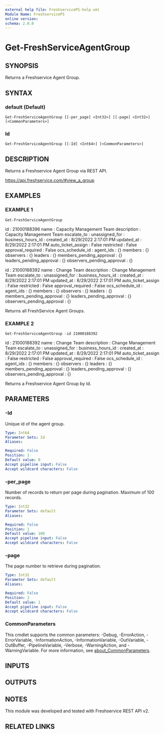 ```yaml
---
external help file: FreshservicePS-help.xml
Module Name: FreshservicePS
online version:
schema: 2.0.0
---
```


# Get-FreshServiceAgentGroup

## SYNOPSIS
Returns a Freshservice Agent Group.

## SYNTAX

### default (Default)
```
Get-FreshServiceAgentGroup [[-per_page] <Int32>] [[-page] <Int32>] [<CommonParameters>]
```

### Id
```
Get-FreshServiceAgentGroup [[-Id] <Int64>] [<CommonParameters>]
```

## DESCRIPTION
Returns a Freshservice Agent Group via REST API.

https://api.freshservice.com/#view_a_group

## EXAMPLES

### EXAMPLE 1
```
Get-FreshServiceAgentGroup
```

id                         : 21000188396
name                       : Capacity Management Team
description                : Capacity Management Team
escalate_to                :
unassigned_for             :
business_hours_id          :
created_at                 : 8/29/2022 2:17:01 PM
updated_at                 : 8/29/2022 2:17:01 PM
auto_ticket_assign         : False
restricted                 : False
approval_required          : False
ocs_schedule_id            :
agent_ids                  : {}
members                    : {}
observers                  : {}
leaders                    : {}
members_pending_approval   : {}
leaders_pending_approval   : {}
observers_pending_approval : {}

id                         : 21000188392
name                       : Change Team
description                : Change Management Team
escalate_to                :
unassigned_for             :
business_hours_id          :
created_at                 : 8/29/2022 2:17:01 PM
updated_at                 : 8/29/2022 2:17:01 PM
auto_ticket_assign         : False
restricted                 : False
approval_required          : False
ocs_schedule_id            :
agent_ids                  : {}
members                    : {}
observers                  : {}
leaders                    : {}
members_pending_approval   : {}
leaders_pending_approval   : {}
observers_pending_approval : {}

Returns all FreshService Agent Groups.

### EXAMPLE 2
```
Get-FreshServiceAgentGroup -id 21000188392
```

id                         : 21000188392
name                       : Change Team
description                : Change Management Team
escalate_to                :
unassigned_for             :
business_hours_id          :
created_at                 : 8/29/2022 2:17:01 PM
updated_at                 : 8/29/2022 2:17:01 PM
auto_ticket_assign         : False
restricted                 : False
approval_required          : False
ocs_schedule_id            :
agent_ids                  : {}
members                    : {}
observers                  : {}
leaders                    : {}
members_pending_approval   : {}
leaders_pending_approval   : {}
observers_pending_approval : {}

Returns a Freshservice Agent Group by Id.

## PARAMETERS

### -Id
Unique id of the agent group.

```yaml
Type: Int64
Parameter Sets: Id
Aliases:

Required: False
Position: 1
Default value: 0
Accept pipeline input: False
Accept wildcard characters: False
```

### -per_page
Number of records to return per page during pagination. 
Maximum of 100 records.

```yaml
Type: Int32
Parameter Sets: default
Aliases:

Required: False
Position: 1
Default value: 100
Accept pipeline input: False
Accept wildcard characters: False
```

### -page
The page number to retrieve during pagination.

```yaml
Type: Int32
Parameter Sets: default
Aliases:

Required: False
Position: 2
Default value: 1
Accept pipeline input: False
Accept wildcard characters: False
```

### CommonParameters
This cmdlet supports the common parameters: -Debug, -ErrorAction, -ErrorVariable, -InformationAction, -InformationVariable, -OutVariable, -OutBuffer, -PipelineVariable, -Verbose, -WarningAction, and -WarningVariable. For more information, see [about_CommonParameters](http://go.microsoft.com/fwlink/?LinkID=113216).

## INPUTS

## OUTPUTS

## NOTES
This module was developed and tested with Freshservice REST API v2.

## RELATED LINKS
